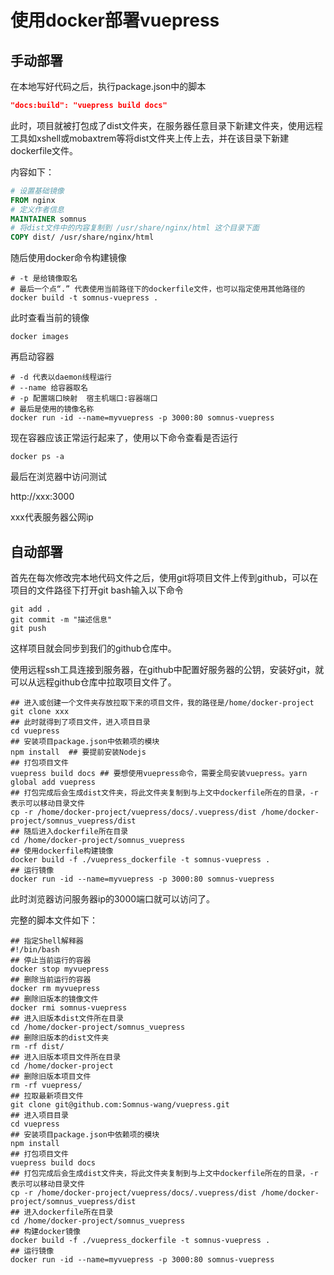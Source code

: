 # 使用docker部署vuepress

## 手动部署

在本地写好代码之后，执行package.json中的脚本

```json
"docs:build": "vuepress build docs"
```

此时，项目就被打包成了dist文件夹，在服务器任意目录下新建文件夹，使用远程工具如xshell或mobaxtrem等将dist文件夹上传上去，并在该目录下新建dockerfile文件。

内容如下：

```dockerfile
# 设置基础镜像
FROM nginx
# 定义作者信息
MAINTAINER somnus
# 将dist文件中的内容复制到 /usr/share/nginx/html 这个目录下面
COPY dist/ /usr/share/nginx/html
```

随后使用docker命令构建镜像

```shell
# -t 是给镜像取名
# 最后一个点“.” 代表使用当前路径下的dockerfile文件，也可以指定使用其他路径的
docker build -t somnus-vuepress .
```

此时查看当前的镜像

```shell
docker images
```

再启动容器

```shell
# -d 代表以daemon线程运行
# --name 给容器取名
# -p 配置端口映射  宿主机端口:容器端口
# 最后是使用的镜像名称
docker run -id --name=myvuepress -p 3000:80 somnus-vuepress
```

现在容器应该正常运行起来了，使用以下命令查看是否运行

```shell
docker ps -a
```

最后在浏览器中访问测试

http://xxx:3000

xxx代表服务器公网ip



## 自动部署

首先在每次修改完本地代码文件之后，使用git将项目文件上传到github，可以在项目的文件路径下打开git bash输入以下命令

```shell
git add .
git commit -m "描述信息"
git push
```

这样项目就会同步到我们的github仓库中。

使用远程ssh工具连接到服务器，在github中配置好服务器的公钥，安装好git，就可以从远程github仓库中拉取项目文件了。

```shell
## 进入或创建一个文件夹存放拉取下来的项目文件，我的路径是/home/docker-project
git clone xxx
## 此时就得到了项目文件，进入项目目录
cd vuepress
## 安装项目package.json中依赖项的模块
npm install  ## 要提前安装Nodejs
## 打包项目文件
vuepress build docs ## 要想使用vuepress命令，需要全局安装vuepress。yarn global add vuepress
## 打包完成后会生成dist文件夹，将此文件夹复制到与上文中dockerfile所在的目录，-r表示可以移动目录文件
cp -r /home/docker-project/vuepress/docs/.vuepress/dist /home/docker-project/somnus_vuepress/dist
## 随后进入dockerfile所在目录
cd /home/docker-project/somnus_vuepress
## 使用dockerfile构建镜像
docker build -f ./vuepress_dockerfile -t somnus-vuepress .
## 运行镜像
docker run -id --name=myvuepress -p 3000:80 somnus-vuepress
```

此时浏览器访问服务器ip的3000端口就可以访问了。

完整的脚本文件如下：

```shell
## 指定Shell解释器
#!/bin/bash
## 停止当前运行的容器
docker stop myvuepress
## 删除当前运行的容器
docker rm myvuepress
## 删除旧版本的镜像文件
docker rmi somnus-vuepress
## 进入旧版本dist文件所在目录
cd /home/docker-project/somnus_vuepress
## 删除旧版本的dist文件夹
rm -rf dist/
## 进入旧版本项目文件所在目录
cd /home/docker-project
## 删除旧版本项目文件
rm -rf vuepress/
## 拉取最新项目文件
git clone git@github.com:Somnus-wang/vuepress.git
## 进入项目目录
cd vuepress
## 安装项目package.json中依赖项的模块
npm install
## 打包项目文件
vuepress build docs
## 打包完成后会生成dist文件夹，将此文件夹复制到与上文中dockerfile所在的目录，-r表示可以移动目录文件
cp -r /home/docker-project/vuepress/docs/.vuepress/dist /home/docker-project/somnus_vuepress/dist
## 进入dockerfile所在目录
cd /home/docker-project/somnus_vuepress
## 构建docker镜像
docker build -f ./vuepress_dockerfile -t somnus-vuepress .
## 运行镜像
docker run -id --name=myvuepress -p 3000:80 somnus-vuepress
```

